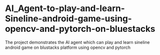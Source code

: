# AI_Agent-to-play-and-learn-Sineline-android-game-using-opencv-and-pytorch-on-bluestacks
The project demonstrates the AI agent which can play and learn sineline android game on blustacks platform using opencv and pytorch
